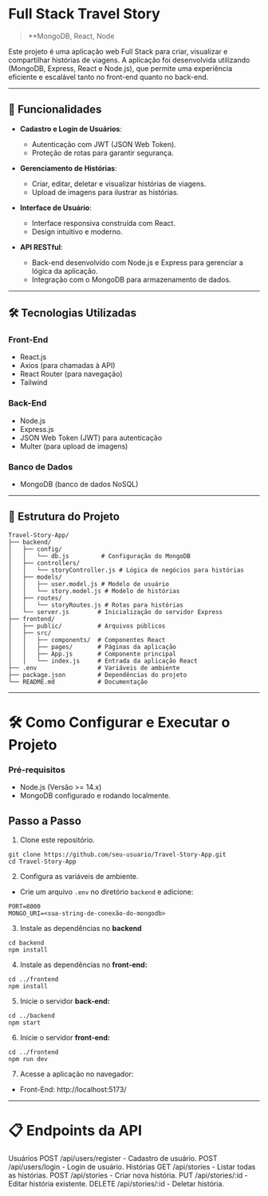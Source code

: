 # Full Stack Travel Story
> **MongoDB, React, Node

Este projeto é uma aplicação web Full Stack para criar, visualizar e compartilhar histórias de viagens. A aplicação foi desenvolvida utilizando (MongoDB, Express, React e Node.js), que permite uma experiência eficiente e escalável tanto no front-end quanto no back-end.

---

## 🚀 **Funcionalidades**

- **Cadastro e Login de Usuários**:
  - Autenticação com JWT (JSON Web Token).
  - Proteção de rotas para garantir segurança.

- **Gerenciamento de Histórias**:
  - Criar, editar, deletar e visualizar histórias de viagens.
  - Upload de imagens para ilustrar as histórias.

- **Interface de Usuário**:
  - Interface responsiva construída com React.
  - Design intuitivo e moderno.

- **API RESTful**:
  - Back-end desenvolvido com Node.js e Express para gerenciar a lógica da aplicação.
  - Integração com o MongoDB para armazenamento de dados.

---

## 🛠️ **Tecnologias Utilizadas**

### **Front-End**
- React.js
- Axios (para chamadas à API)
- React Router (para navegação)
- Tailwind

### **Back-End**
- Node.js
- Express.js
- JSON Web Token (JWT) para autenticação
- Multer (para upload de imagens)

### **Banco de Dados**
- MongoDB (banco de dados NoSQL)

---

## 📂 **Estrutura do Projeto**

```plaintext
Travel-Story-App/
├── backend/
│   ├── config/
│   │   └── db.js         # Configuração do MongoDB
│   ├── controllers/
│   │   └── storyController.js # Lógica de negócios para histórias
│   ├── models/
│   │   ├── user.model.js # Modelo de usuário
│   │   └── story.model.js # Modelo de histórias
│   ├── routes/
│   │   └── storyRoutes.js # Rotas para histórias
│   └── server.js        # Inicialização do servidor Express
├── frontend/
│   ├── public/          # Arquivos públicos
│   ├── src/
│   │   ├── components/  # Componentes React
│   │   ├── pages/       # Páginas da aplicação
│   │   ├── App.js       # Componente principal
│   │   └── index.js     # Entrada da aplicação React
├── .env                 # Variáveis de ambiente
├── package.json         # Dependências do projeto
└── README.md            # Documentação
```

--- 

# **🛠️ Como Configurar e Executar o Projeto** 

### Pré-requisitos

* Node.js (Versão >= 14.x)
* MongoDB configurado e rodando localmente.

## Passo a Passo

1. Clone este repositório.
```
git clone https://github.com/seu-usuario/Travel-Story-App.git
cd Travel-Story-App
```

2. Configura as variáveis de ambiente.
* Crie um arquivo `.env` no diretório `backend` e adicione:
```
PORT=8000
MONGO_URI=<sua-string-de-conexão-do-mongodb>
```

3. Instale as dependências no <b>backend</b> 

```
cd backend
npm install
```

4. Instale as dependências no <b>front-end:</b>

```
cd ../frontend
npm install

```

5. Inicie o servidor <b>back-end:</b>

```
cd ../backend
npm start
```

6. Inicie o servidor <b>front-end:</b>

```
cd ../frontend
npm run dev
```

7. Acesse a aplicação no navegador:
* Front-End: http://localhost:5173/

--- 

# **📋 Endpoints da API**
Usuários
POST /api/users/register - Cadastro de usuário.
POST /api/users/login - Login de usuário.
Histórias
GET /api/stories - Listar todas as histórias.
POST /api/stories - Criar nova história.
PUT /api/stories/:id - Editar história existente.
DELETE /api/stories/:id - Deletar história.
